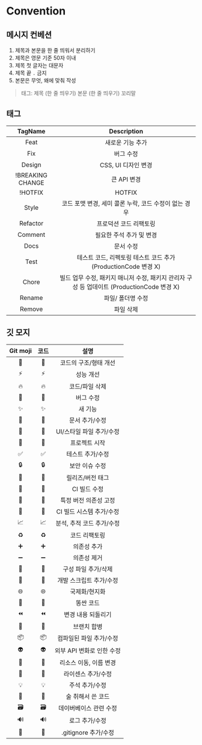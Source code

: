 # Convention

## 메시지 컨베션
1. 제목과 본문을 한 줄 띄워서 분리하기
2. 제목은 영문 기준 50자 이내
3. 제목 첫 글자는 대문자
4. 제목 끝 `.` 금지
5. 본문은 무엇, 왜에 맞춰 작성

> 태그: 제목
> (한 줄 띄우기)
> 본문
> (한 줄 띄우기)
> 꼬리말

## 태그
|     TagName      |                          Description                          |
|:----------------:|:-------------------------------------------------------------:|
|       Feat       |                           새로운 기능 추가                           |
|       Fix        |                             버그 수정                             |
|      Design      |                        CSS, UI 디자인 변경                         |
| !BREAKING CHANGE |                           큰 API 변경                            |
|     !HOTFIX      |                            HOTFIX                             |
|      Style       |               코드 포맷 변경, 세미 콜론 누락, 코드 수정이 없는 경우                |
|     Refactor     |                         프로덕션 코드 리팩토링                          |
|     Comment      |                        필요한 주석 추가 및 변경                         |
|       Docs       |                             문서 수정                             |
|       Test       |         테스트 코드, 리펙토링 테스트 코드 추가 (ProductionCode 변경 X)          |
|      Chore       | 빌드 업무 수정, 패키지 매니저 수정, 패키지 관리자 구성 등 업데이트 (ProductionCode 변경 X) |
|      Rename      |                          파일/ 폴더명 수정                           |
|      Remove      |                             파일 삭제                             |

## 깃 모지
| Git moji |  코드   | 설명|
|:--------:|:-----:|:----:|
|    🎨    | :art: |코드의 구조/형태 개선|
|    ⚡     |:zap:|성능 개선|
|    🔥    |:fire:|코드/파일 삭제|
|    🐛    |:bug:|버그 수정|
|    ✨     |:sparkles:|새 기능|
|    📝    |:memo:|문서 추가/수정|
|    💄    |:lipstick:|UI/스타일 파일 추가/수정|
|    🎉    |:tada:|프로젝트 시작|
|    ✅     |:white_check_mark:|테스트 추가/수정|
|    🔒    |:lock:|보안 이슈 수정|
|    🔖    |:bookmark:|릴리즈/버전 태그|
|    💚    |:green_heart:|CI 빌드 수정|
|    📌    |:pushpin:|특정 버전 의존성 고정|
|    👷    |:construction_worker:|CI 빌드 시스템 추가/수정|
|    📈    |:chart_with_upwards_trend:|분석, 추적 코드 추가/수정|
|    ♻     |:recycle:|코드 리팩토링|
|    ➕     |:heavy_plus_sign:|의존성 추가|
|    ➖     |:heavy_minus_sign:|의존성 제거|
|    🔧    |:wrench:|구성 파일 추가/삭제|
|    🔨    |:hammer:|개발 스크립트 추가/수정|
|    🌐    |:globe_with_meridians:|국제화/현지화|
|    💩    |:poop:|똥싼 코드|
|    ⏪     |:rewind:|변경 내용 되돌리기|
|    🔀    |:twisted_rightwards_arrows:|브랜치 합병|
|    📦    |:package:|컴파일된 파일 추가/수정|
|    👽    |:alien:|외부 API 변화로 인한 수정|
|    🚚    |:truck:|리소스 이동, 이름 변경|
|    📄    |:page_facing_up:|라이센스 추가/수정|
|    💡    |:bulb:|주석 추가/수정|
|    🍻    |:beers:|술 취해서 쓴 코드|
|    🗃    |:card_file_box:|데이버베이스 관련 수정|
|    🔊    |:loud_sound:|로그 추가/수정|
|    🙈    |:see_no_evil:| .gitignore 추가/수정|